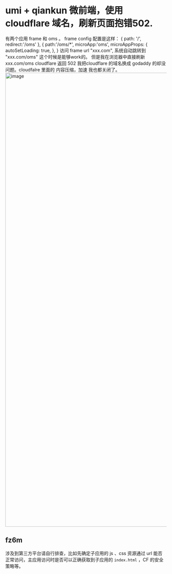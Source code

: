# umi + qiankun 微前端，使用cloudflare 域名，刷新页面抱错502.

有两个应用 frame 和 oms 。
frame config 配置是这样：
{
path: '/',
redirect:'/oms'
},
{
path:'/oms/\*',
microApp:'oms',
microAppProps: {
autoSetLoading: true,
},
}
访问 frame url "xxx.com", 系统自动跳转到 "xxx.com/oms" 这个时候是能够work的。
但是我在浏览器中直接刷新 xxx.com/oms cloudflare 返回 502
我把cloudflare 的域名换成 godaddy 的却没问题。cloudfalre 里面的 内容压缩，加速 我也都关闭了。
<img width="1415" alt="image" src="https://github.com/umijs/umi/assets/80157042/41b3e2cf-f266-49ed-a740-71ae7d92284b">

## fz6m

涉及到第三方平台请自行排查，比如先确定子应用的 js 、css 资源通过 url 能否正常访问，主应用访问时是否可以正确获取到子应用的 `index.html` ，CF 的安全策略等。
